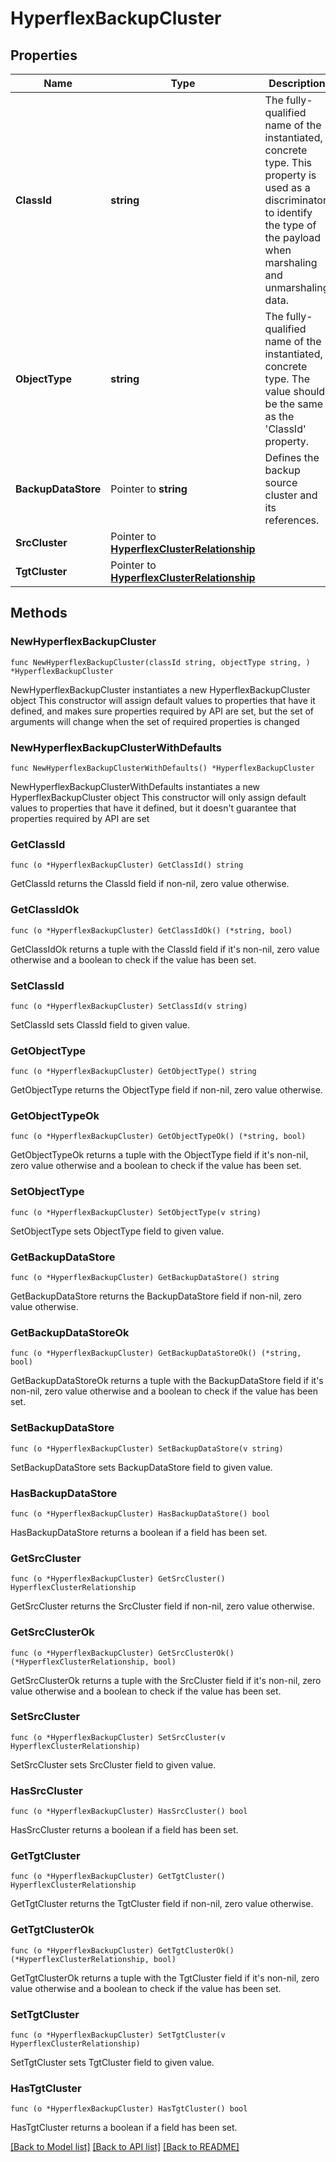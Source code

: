 # HyperflexBackupCluster

## Properties

Name | Type | Description | Notes
------------ | ------------- | ------------- | -------------
**ClassId** | **string** | The fully-qualified name of the instantiated, concrete type. This property is used as a discriminator to identify the type of the payload when marshaling and unmarshaling data. | [default to "hyperflex.BackupCluster"]
**ObjectType** | **string** | The fully-qualified name of the instantiated, concrete type. The value should be the same as the &#39;ClassId&#39; property. | [default to "hyperflex.BackupCluster"]
**BackupDataStore** | Pointer to **string** | Defines the backup source cluster and its references. | [optional] [readonly] 
**SrcCluster** | Pointer to [**HyperflexClusterRelationship**](HyperflexClusterRelationship.md) |  | [optional] 
**TgtCluster** | Pointer to [**HyperflexClusterRelationship**](HyperflexClusterRelationship.md) |  | [optional] 

## Methods

### NewHyperflexBackupCluster

`func NewHyperflexBackupCluster(classId string, objectType string, ) *HyperflexBackupCluster`

NewHyperflexBackupCluster instantiates a new HyperflexBackupCluster object
This constructor will assign default values to properties that have it defined,
and makes sure properties required by API are set, but the set of arguments
will change when the set of required properties is changed

### NewHyperflexBackupClusterWithDefaults

`func NewHyperflexBackupClusterWithDefaults() *HyperflexBackupCluster`

NewHyperflexBackupClusterWithDefaults instantiates a new HyperflexBackupCluster object
This constructor will only assign default values to properties that have it defined,
but it doesn't guarantee that properties required by API are set

### GetClassId

`func (o *HyperflexBackupCluster) GetClassId() string`

GetClassId returns the ClassId field if non-nil, zero value otherwise.

### GetClassIdOk

`func (o *HyperflexBackupCluster) GetClassIdOk() (*string, bool)`

GetClassIdOk returns a tuple with the ClassId field if it's non-nil, zero value otherwise
and a boolean to check if the value has been set.

### SetClassId

`func (o *HyperflexBackupCluster) SetClassId(v string)`

SetClassId sets ClassId field to given value.


### GetObjectType

`func (o *HyperflexBackupCluster) GetObjectType() string`

GetObjectType returns the ObjectType field if non-nil, zero value otherwise.

### GetObjectTypeOk

`func (o *HyperflexBackupCluster) GetObjectTypeOk() (*string, bool)`

GetObjectTypeOk returns a tuple with the ObjectType field if it's non-nil, zero value otherwise
and a boolean to check if the value has been set.

### SetObjectType

`func (o *HyperflexBackupCluster) SetObjectType(v string)`

SetObjectType sets ObjectType field to given value.


### GetBackupDataStore

`func (o *HyperflexBackupCluster) GetBackupDataStore() string`

GetBackupDataStore returns the BackupDataStore field if non-nil, zero value otherwise.

### GetBackupDataStoreOk

`func (o *HyperflexBackupCluster) GetBackupDataStoreOk() (*string, bool)`

GetBackupDataStoreOk returns a tuple with the BackupDataStore field if it's non-nil, zero value otherwise
and a boolean to check if the value has been set.

### SetBackupDataStore

`func (o *HyperflexBackupCluster) SetBackupDataStore(v string)`

SetBackupDataStore sets BackupDataStore field to given value.

### HasBackupDataStore

`func (o *HyperflexBackupCluster) HasBackupDataStore() bool`

HasBackupDataStore returns a boolean if a field has been set.

### GetSrcCluster

`func (o *HyperflexBackupCluster) GetSrcCluster() HyperflexClusterRelationship`

GetSrcCluster returns the SrcCluster field if non-nil, zero value otherwise.

### GetSrcClusterOk

`func (o *HyperflexBackupCluster) GetSrcClusterOk() (*HyperflexClusterRelationship, bool)`

GetSrcClusterOk returns a tuple with the SrcCluster field if it's non-nil, zero value otherwise
and a boolean to check if the value has been set.

### SetSrcCluster

`func (o *HyperflexBackupCluster) SetSrcCluster(v HyperflexClusterRelationship)`

SetSrcCluster sets SrcCluster field to given value.

### HasSrcCluster

`func (o *HyperflexBackupCluster) HasSrcCluster() bool`

HasSrcCluster returns a boolean if a field has been set.

### GetTgtCluster

`func (o *HyperflexBackupCluster) GetTgtCluster() HyperflexClusterRelationship`

GetTgtCluster returns the TgtCluster field if non-nil, zero value otherwise.

### GetTgtClusterOk

`func (o *HyperflexBackupCluster) GetTgtClusterOk() (*HyperflexClusterRelationship, bool)`

GetTgtClusterOk returns a tuple with the TgtCluster field if it's non-nil, zero value otherwise
and a boolean to check if the value has been set.

### SetTgtCluster

`func (o *HyperflexBackupCluster) SetTgtCluster(v HyperflexClusterRelationship)`

SetTgtCluster sets TgtCluster field to given value.

### HasTgtCluster

`func (o *HyperflexBackupCluster) HasTgtCluster() bool`

HasTgtCluster returns a boolean if a field has been set.


[[Back to Model list]](../README.md#documentation-for-models) [[Back to API list]](../README.md#documentation-for-api-endpoints) [[Back to README]](../README.md)


